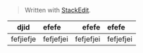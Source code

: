 


> Written with [StackEdit](https://stackedit.io/).

djid|efefe|efefe|efefe
--|:--|--:|:--
fefjiefje|fefjefjei|fefjefjei|fefjefjei

<!--stackedit_data:
eyJoaXN0b3J5IjpbLTE3NTg2Nzg3MTUsMTQ5NzA1MjEwNV19
-->